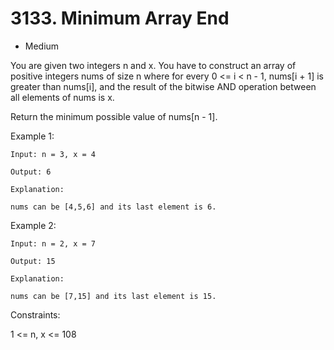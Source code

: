# 3133. Minimum Array End
* Medium

You are given two integers n and x. You have to construct an array of positive integers nums of size n where for every 0 <= i < n - 1, nums[i + 1] is greater than nums[i], and the result of the bitwise AND operation between all elements of nums is x.

Return the minimum possible value of nums[n - 1].

 

Example 1:

    Input: n = 3, x = 4

    Output: 6

    Explanation:

    nums can be [4,5,6] and its last element is 6.

Example 2:

    Input: n = 2, x = 7
    
    Output: 15
    
    Explanation:
    
    nums can be [7,15] and its last element is 15.

 

Constraints:

1 <= n, x <= 108